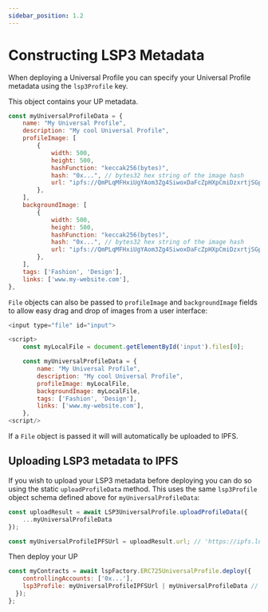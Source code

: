 ```yaml
---
sidebar_position: 1.2
---
```


# Constructing LSP3 Metadata

When deploying a Universal Profile you can specify your Universal Profile metadata using the `lsp3Profile` key.


This object contains your UP metadata. 

```javascript
const myUniversalProfileData = {
    name: "My Universal Profile",
    description: "My cool Universal Profile",
    profileImage: [
        {
            width: 500,
            height: 500,
            hashFunction: "keccak256(bytes)",
            hash: "0x...", // bytes32 hex string of the image hash
            url: "ipfs://QmPLqMFHxiUgYAom3Zg4SiwoxDaFcZpHXpCmiDzxrtjSGp",
        },
    ],
    backgroundImage: [
        {
            width: 500,
            height: 500,
            hashFunction: "keccak256(bytes)",
            hash: "0x...", // bytes32 hex string of the image hash
            url: "ipfs://QmPLqMFHxiUgYAom3Zg4SiwoxDaFcZpHXpCmiDzxrtjSGp",
        },
    ],
    tags: ['Fashion', 'Design'],
    links: ['www.my-website.com'],
},
```

`File` objects can also be passed to `profileImage` and `backgroundImage` fields to allow easy drag and drop of images from a user interface:

```javascript
<input type="file" id="input">

<script>
    const myLocalFile = document.getElementById('input').files[0];

    const myUniversalProfileData = {
        name: "My Universal Profile",
        description: "My cool Universal Profile",
        profileImage: myLocalFile,
        backgroundImage: myLocalFile,
        tags: ['Fashion', 'Design'],
        links: ['www.my-website.com'],
    },
<script/>
```

If a `File` object is passed it will will automatically be uploaded to IPFS.

## Uploading LSP3 metadata to IPFS


If you wish to upload your LSP3 metadata before deploying you can do so using the static `uploadProfileData` method. This uses the same `lsp3Profile` object schema defined above for `myUniversalProfileData`:

```javascript
const uploadResult = await LSP3UniversalProfile.uploadProfileData({
    ...myUniversalProfileData
});

const myUniversalProfileIPFSUrl = uploadResult.url; // 'https://ipfs.lukso.network/ipfs/QmPzUfdKhY6vfcTNDnitwKnnpm5GqjYSmw9todNVmi4bqy'
```

Then deploy your UP  

```javascript
const myContracts = await lspFactory.ERC725UniversalProfile.deploy({
    controllingAccounts: ['0x...'],
    lsp3Profile: myUniversalProfileIPFSUrl | myUniversalProfileData // LSP3 Metadata object or IPFS url
  });
};
```
